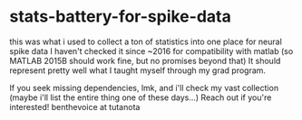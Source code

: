 # stats-battery-for-spike-data
this was what i used to collect a ton of statistics into one place for neural spike data
I haven't checked it since ~2016 for compatibility with matlab (so MATLAB 2015B should work fine, but no promises beyond that)
It should represent pretty well what I taught myself through my grad program.

If you seek missing dependencies, lmk, and i'll check my vast collection (maybe i'll list the entire thing one of these days...)
Reach out if you're interested! benthevoice at tutanota

